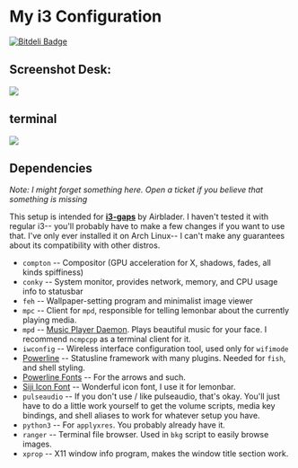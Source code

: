 # My i3 Configuration 


[![Bitdeli Badge](https://d2weczhvl823v0.cloudfront.net/magdeoz/i3-arch-config/trend.png)](https://bitdeli.com/free "Bitdeli Badge")

## Screenshot Desk:
![](https://raw.githubusercontent.com/magdeoz/i3-Arch-config/master/screen/2016-03-18-171115_1366x768_scrot.png)

## terminal
![](https://raw.githubusercontent.com/magdeoz/i3-Arch-config/master/screen/2016-04-06-184619_1366x768_scrot.png)

## Dependencies

*Note: I might forget something here. Open a ticket if you believe that
something is missing*

This setup is intended for **[i3-gaps](https://github.com/Airblader/i3)** by
Airblader. I haven't tested it with regular i3-- you'll probably have to make
a few changes if you want to use that. I've only ever installed it on Arch
Linux-- I can't make any guarantees about its compatibility with other distros.

* `compton` -- Compositor (GPU acceleration for X, shadows, fades, all kinds
   spiffiness)
* `conky` -- System monitor, provides network, memory, and CPU usage info to
  statusbar
* `feh` -- Wallpaper-setting program and minimalist image viewer
* `mpc` -- Client for `mpd`, responsible for telling lemonbar about the currently
  playing media.
* `mpd` --
  [Music Player Daemon](https://wiki.archlinux.org/index.php/Music_Player_Daemon#Setup).
  Plays beautiful music for your face. I recommend
  `ncmpcpp` as a terminal client for it.
* `iwconfig` -- Wireless interface configuration tool, used only for `wifimode`
* [Powerline](http://powerline.readthedocs.org/en/master/) -- Statusline framework
  with many plugins. Needed for `fish`, and shell styling.
* [Powerline Fonts](https://github.com/powerline/fonts) -- For the arrows and such.
* [Siji Icon Font](https://github.com/gstk/siji) -- Wonderful icon font, I use it
  for lemonbar.
* `pulseaudio` -- If you don't use / like pulseaudio, that's okay. You'll just have
  to do a little work yourself to get the volume scripts, media key bindings,
  and shell aliases to work for whatever setup you have.
* `python3` -- For `applyxres`. You probably already have it.
* `ranger` -- Terminal file browser. Used in `bkg` script to easily browse
  images.
* `xprop` -- X11 window info program, makes the window title section work.
